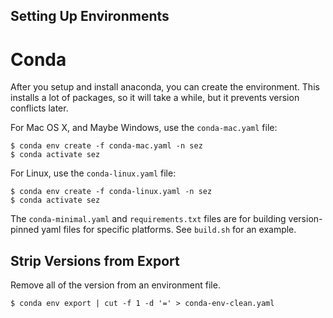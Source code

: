 Setting Up Environments
-----------------------


Conda
=====

After you setup and install anaconda, you can create the environment. This installs a lot of packages, 
so it will take a while, but it prevents version conflicts later. 

For Mac OS X, and Maybe Windows, use the ``conda-mac.yaml`` file:

    $ conda env create -f conda-mac.yaml -n sez
    $ conda activate sez
    

For Linux, use the ``conda-linux.yaml`` file: 

    $ conda env create -f conda-linux.yaml -n sez
    $ conda activate sez
    

The ``conda-minimal.yaml`` and ``requirements.txt`` files are for building version-pinned yaml files for
specific platforms. See ``build.sh`` for an example. 


Strip Versions from Export
--------------------------

Remove all of the version from an environment file. 

    $ conda env export | cut -f 1 -d '=' > conda-env-clean.yaml
